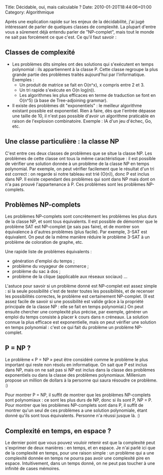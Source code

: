 Title: Décidable, oui, mais calculable ?
Date: 2010-01-20T18:44:06+01:00
Category: Algorithmique

Après une explication rapide sur les enjeux de la décidabilité, j'ai jugé
intéressant de parler de quelques classes de complexité. La plupart d'entre
vous a sûrement déjà entendu parler de "NP-complet", mais tout le monde ne sait
pas forcément ce que c'est. Ce qu'il faut savoir :

## Classes de complexité

  * Les problèmes dits simples ont des solutions qui s'exécutent en temps
    polynomial : ils appartiennent à la classe P. Cette classe regroupe la plus
    grande partie des problèmes traités aujourd'hui par l'informatique.
    Exemples :
    * Un produit de matrice se fait en O(n^x), x compris entre 2 et 3.
    * Un tri rapide s'exécute en O(n log(n)).
    * Les algorithmes les plus efficaces en terme de traduction se font en
      O(n^5) (à base de Tree-adjoining grammar).
  * Il existe des problèmes dit "exponentiels" : le meilleur algorithme
    existant possible est exponentiel. Rien à faire, dès que l'entrée dépasse
    une taille de 10, il n'est pas possible d'avoir un algorithme praticable en
    raison de l'explosion combinatoire. Exemple : IA d'un jeu d'échec, Go, etc.

## Une classe particulière : la classe NP

C'est entre ces deux classes de problèmes que se situe la classe NP. Les
problèmes de cette classe ont tous la même caractéristique : il est possible de
vérifier une solution donnée à un problème de la classe NP en temps polynomial.
Par exemple, on peut vérifier facilement que le résultat d'un tri est correct :
on regarde si notre tableau est trié (O(n)), donc P est inclus dans NP. Il
existe cependant des problèmes qui sont dans NP mais dont on n'a pas prouvé
l'appartenance à P. Ces problèmes sont les problèmes NP-complets.

## Problèmes NP-complets

Les problèmes NP-complets sont concrètement les problèmes les plus durs de la
classe NP, et sont tous équivalents. Il est possible de démontrer que le
problème SAT est NP-complet (je sais pas faire), et de montrer son équivalence
à d'autres problèmes (plus facile). Par exemple, 3-SAT est équivalent. On peut
de la même manière réduire le problème 3-SAT à un problème de coloration de
graphe, etc.

Une rapide liste de problèmes équivalents :

  * génération d'emploi du temps ;
  * problème du voyageur de commerce ;
  * problème du sac à dos ;
  * problème de la clique (applicable aux réseaux sociaux) ...

L'astuce pour savoir si un problème donné est NP-complet est assez simple : si
la seule possibilité c'est de tester toutes les possibilités, et de recenser
les possibilités correctes, le problème est certainement NP-complet. (Il est
assez facile de savoir si une possibilité est valide grâce à la propriété
principale de la classe NP : elle se fait en temps polynomial.) On peut ensuite
chercher une complexité plus précise, par exemple, générer un emploi du temps
consiste à placer k cours dans n créneaux. La solution connue la plus efficace
est exponentielle, mais on peut vérifier une solution en temps polynomial :
c'est ce qui fait du problème un problème NP-complet.

## P = NP ?

Le problème « P = NP » peut être considéré comme le problème le plus important
qui reste non résolu en informatique. On sait que P est inclus dans NP, mais on
ne sait pas si NP est inclus dans la classe des problèmes exponentiels ou dans
la classe des problèmes polynomiaux. Millenium propose un million de dollars à
la personne qui saura résoudre ce problème. :)

Pour montrer P = NP, il suffit de montrer que les problèmes NP-complets sont
polynomiaux : ce sont les plus durs de NP, donc si ils sont P, NP = P. Pour
montrer que les problèmes NP-complets sont dans P, il suffit de montrer qu'un
seul de ces problèmes a une solution polynomiale, étant donné qu'ils sont tous
équivalents. Personne n'a réussi jusque là. :)

## Complexité en temps, en espace ?

Le dernier point que vous pouvez vouloir retenir est que la complexité peut
s'exprimer de deux manières : en temps, et en espace. Je n'ai parlé ici que de
la complexité en temps, pour une raison simple : un problème qui a une
complexité donnée en temps ne pourra pas avoir une complexité pire en espace.
Intuitivement, dans un temps donné, on ne peut pas toucher à une infinité de
cases mémoires.
